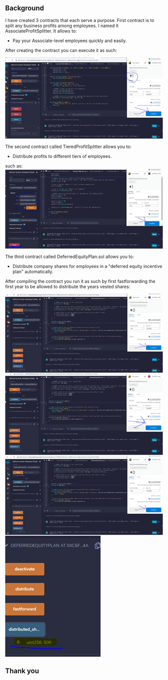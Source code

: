 ## Background

I have created 3 contracts that each serve a purpose. First contract is to split any business profits among employees. I named it AssociateProfitSplitter.
It allows to:

* Pay your Associate-level employees quickly and easily.

After creating the contract you can execute it as such: 

![contract](./Resources/AssociateProfitSplitter.PNG)

The second contract called TieredProfitSplitter allows you to:

* Distribute profits to different tiers of employees.

such as: ![contract](./Resources/TieredProfitSplitter.PNG)

The third contract called DeferredEquityPlan.sol allows you to:

* Distribute company shares for employees in a "deferred equity incentive plan" automatically.

After compiling the contract you run it as such by first fastforwarding the first year to be allowed to distribute the years vested shares:

![contract](./Resources/DeferredFastForwarding.PNG)
![contract](./Resources/DeferredDistribute.PNG)
![contract](./Resources/DeferredFastForwarding.PNG)
![contract](./Resources/DeferredSharesReleased.PNG)

## Thank you
